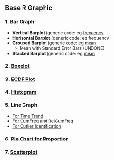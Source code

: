 ## Base R Graphic
### 1. Bar Graph
- **Vertical Barplot** (generic code: eg [frequency]([SC]-Descriptive-Analytics/[SC]-Data-Visualisation/[SC]-Base-R-Graphic/[M]-Vertical-Barplot_Base-R.md)
- **Horizontal Barplot** (generic code: eg [frequency]([SC]-Descriptive-Analytics/[SC]-Data-Visualisation/[SC]-Base-R-Graphic/[M]-Horizontal-Barplot_Base-R.md)
- **Grouped Barplot** (generic code: eg [mean]([SC]-Descriptive-Analytics/[SC]-Data-Visualisation/[SC]-Base-R-Graphic/[M]-Grouped-Barplot_Base-R.md)
  - Mean with Standard Error Bars (UNDONE)
- **Stacked Barplot** (generic code: eg [mean]([SC]-Descriptive-Analytics/[SC]-Data-Visualisation/[SC]-Base-R-Graphic/[M]-Stacked-Barplot_Base-R.md)
### 2. [Boxplot]([SC]-Descriptive-Analytics/[SC]-Data-Visualisation/[SC]-Base-R-Graphic/[M]-Boxplot_Base-R.md)
### 3. [ECDF Plot]([SC]-Descriptive-Analytics/[SC]-Data-Visualisation/[SC]-Base-R-Graphic/[M]-ECDF-Plot_Base-R.md)
### 4.  [Histogram]([SC]-Descriptive-Analytics/[SC]-Data-Visualisation/[SC]-Base-R-Graphic/[M]-Histogram-&-Frequency-Table_Base-R.md)
### 5. Line Graph
- [For Time Trend]([SC]-Descriptive-Analytics/[SC]-Data-Visualisation/[SC]-Base-R-Graphic/[M]-(Time-Trend)-Line-Graph_Base-R.md)
- [For CumFreq and RelCumFreq]([SC]-Descriptive-Analytics/[SC]-Data-Visualisation/[SC]-Base-R-Graphic/[M]-(CumFreq-&-CumRelFreq)-Line-Graph_Base-R.md)
- [For Outlier Identification]([SC]-Descriptive-Analytics/[SC]-Data-Visualisation/[SC]-Base-R-Graphic/[M]-(Outlier)-Line-Graph_Base-R.md)
### 6. [Pie Chart for Proportion]([SC]-Descriptive-Analytics/[SC]-Data-Visualisation/[SC]-Base-R-Graphic/[M]-(Proportion)-Pie-Chart_Base-R.md)
### 7. [Scatterplot]([SC]-Descriptive-Analytics/[SC]-Data-Visualisation/[SC]-Base-R-Graphic/[M]-Scatterplot_Base-R.md)
